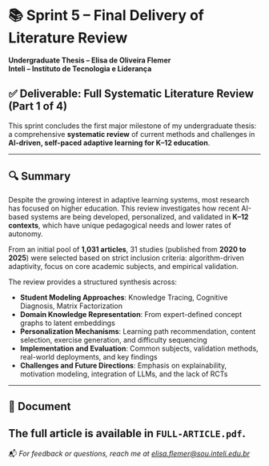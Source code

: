 # 📚 Sprint 5 – Final Delivery of Literature Review  
**Undergraduate Thesis – Elisa de Oliveira Flemer**  
**Inteli – Instituto de Tecnologia e Liderança**  

## ✅ Deliverable: Full Systematic Literature Review (Part 1 of 4)

This sprint concludes the first major milestone of my undergraduate thesis: a comprehensive **systematic review** of current methods and challenges in **AI-driven, self-paced adaptive learning for K–12 education**.

---

## 🔍 Summary

Despite the growing interest in adaptive learning systems, most research has focused on higher education. This review investigates how recent AI-based systems are being developed, personalized, and validated in **K–12 contexts**, which have unique pedagogical needs and lower rates of autonomy.

From an initial pool of **1,031 articles**, 31 studies (published from **2020 to 2025**) were selected based on strict inclusion criteria: algorithm-driven adaptivity, focus on core academic subjects, and empirical validation.

The review provides a structured synthesis across:

- **Student Modeling Approaches**: Knowledge Tracing, Cognitive Diagnosis, Matrix Factorization
- **Domain Knowledge Representation**: From expert-defined concept graphs to latent embeddings
- **Personalization Mechanisms**: Learning path recommendation, content selection, exercise generation, and difficulty sequencing
- **Implementation and Evaluation**: Common subjects, validation methods, real-world deployments, and key findings
- **Challenges and Future Directions**: Emphasis on explainability, motivation modeling, integration of LLMs, and the lack of RCTs

---

## 📄 Document

The full article is available in `FULL-ARTICLE.pdf`.
---

📬 *For feedback or questions, reach me at elisa.flemer@sou.inteli.edu.br*
